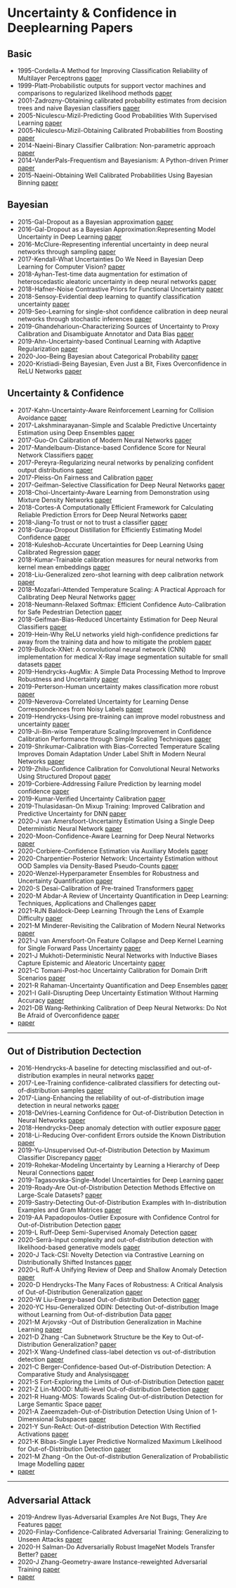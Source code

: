 # Uncertainty & Confidence in Deeplearning Papers

## Basic
* 1995-Cordella-A Method for Improving Classification Reliability of Multilayer Perceptrons [paper](https://ieeexplore.ieee.org/abstract/document/410358)
* 1999-Platt-Probabilistic outputs for support vector machines and comparisons to regularized likelihood methods [paper](https://www.researchgate.net/profile/John_Platt/publication/2594015_Probabilistic_Outputs_for_Support_Vector_Machines_and_Comparisons_to_Regularized_Likelihood_Methods/links/004635154cff5262d6000000.pdf)
* 2001-Zadrozny-Obtaining calibrated probability estimates from decision trees and naive Bayesian classifiers [paper](http://citeseerx.ist.psu.edu/viewdoc/download?doi=10.1.1.29.3039&rep=rep1&type=pdf)
* 2005-Niculescu-Mizil-Predicting Good Probabilities With Supervised Learning [paper](https://arxiv.org/pdf/1401.3390.pdf)
* 2005-Niculescu-Mizil-Obtaining Calibrated Probabilities from Boosting [paper](https://www.aaai.org/Papers/Workshops/2007/WS-07-05/WS07-05-006.pdf)
* 2014-Naeini-Binary Classifier Calibration: Non-parametric approach [paper](http://github.com)
* 2014-VanderPals-Frequentism and Bayesianism: A Python-driven Primer [paper](https://arxiv.org/pdf/1411.5018.pdf)
* 2015-Naeini-Obtaining Well Calibrated Probabilities Using Bayesian Binning [paper](https://scholar.google.com/scholar?hl=ko&as_sdt=0%2C5&q=Obtaining+Well+Calibrated+Probabilities+Using+Bayesian+Binning&btnG=)

## Bayesian
* 2015-Gal-Dropout as a Bayesian approximation [paper](https://arxiv.org/pdf/1506.02157.pdf)
* 2016-Gal-Dropout as a Bayesian Approximation:Representing Model Uncertainty in Deep Learning [paper](http://www.jmlr.org/proceedings/papers/v48/gal16.pdf)
* 2016-McClure-Representing inferential uncertainty in deep neural networks through sampling [paper](https://openreview.net/forum?id=HJ1JBJ5gl&noteId=HJhI6ZALe)
* 2017-Kendall-What Uncertainties Do We Need in Bayesian Deep Learning for Computer Vision? [paper](http://papers.nips.cc/paper/7141-what-uncertainties-do-we-need)
* 2018-Ayhan-Test-time data augmentation for estimation of heteroscedastic aleatoric uncertainty in deep neural networks [paper](https://openreview.net/forum?id=rJZz-knjz)
* 2018-Hafner-Noise Contrastive Priors for Functional Uncertainty [paper](https://arxiv.org/abs/1807.09289)
* 2018-Sensoy-Evidential deep learning to quantify classification uncertainty [paper](http://papers.nips.cc/paper/7580-evidential-deep-learning-to-quantify-classification-uncertainty)
* 2019-Seo-Learning for single-shot confidence calibration in deep neural networks through stochastic inferences [paper](http://openaccess.thecvf.com/content_CVPR_2019/html/Seo_Learning_for_Single-Shot_Confidence_Calibration_in_Deep_Neural_Networks_Through_CVPR_2019_paper.html)
* 2019-Ghandeharioun-Characterizing Sources of Uncertainty to Proxy Calibration and Disambiguate Annotator and Data Bias [paper](https://arxiv.org/abs/1909.09285)
* 2019-Ahn-Uncertainty-based Continual Learning with Adaptive Regularization [paper](https://papers.nips.cc/paper/8690-uncertainty-based-continual-learning-with-adaptive-regularization)
* 2020-Joo-Being Bayesian about Categorical Probability [paper](https://arxiv.org/abs/2002.07965)
* 2020-Kristiadi-Being Bayesian, Even Just a Bit, Fixes Overconfidence in ReLU Networks [paper](https://arxiv.org/abs/2002.10118)

## Uncertainty & Confidence
* 2017-Kahn-Uncertainty-Aware Reinforcement Learning for Collision Avoidance [paper](https://arxiv.org/pdf/1702.01182.pdf)
* 2017-Lakshminarayanan-Simple and Scalable Predictive Uncertainty Estimation using Deep Ensembles [paper](http://papers.nips.cc/paper/7219-simple-and-scalable-predictive-uncertainty-estimation-using-deep-ensembles)
* 2017-Guo-On Calibration of Modern Neural Networks [paper](https://arxiv.org/pdf/1706.04599.pdf)
* 2017-Mandelbaum-Distance-based Confidence Score for Neural Network Classifiers [paper](https://arxiv.org/abs/1709.09844)
* 2017-Pereyra-Regularizing neural networks by penalizing confident output distributions [paper](https://arxiv.org/abs/1701.06548)
* 2017-Pleiss-On Fairness and Calibration [paper](http://papers.nips.cc/paper/7151-on-fairness-and-calibration)
* 2017-Geifman-Selective Classification for Deep Neural Networks [paper](https://papers.nips.cc/paper/7073-selective-classification-for-deep-neural-networks.pdfm)
* 2018-Choi-Uncertainty-Aware Learning from Demonstration using Mixture Density Networks [paper](https://ieeexplore.ieee.org/stamp/stamp.jsp?arnumber=8462978)
* 2018-Cortes-A Computationally Efficient Framework for Calculating Reliable Prediction Errors for Deep Neural Networks [paper](https://pubs.acs.org/doi/abs/10.1021/acs.jcim.8b00542)
* 2018-Jiang-To trust or not to trust a classifier [paper](http://papers.nips.cc/paper/7798-to-trust-or-not-to-trust-a-classifier)
* 2018-Gurau-Dropout Distillation for Efficiently Estimating Model Confidence [paper](https://arxiv.org/abs/1809.10562)
* 2018-Kuleshob-Accurate Uncertainties for Deep Learning Using Calibrated Regression [paper](https://arxiv.org/abs/1807.00263)
* 2018-Kumar-Trainable calibration measures for neural networks from kernel mean embeddings [paper](http://proceedings.mlr.press/v80/kumar18a.html)
* 2018-Liu-Generalized zero-shot learning with deep calibration network [paper](http://papers.nips.cc/paper/7471-generalized-zero-shot-learning-with-deep-calibration-network)
* 2018-Mozafari-Attended Temperature Scaling: A Practical Approach for Calibrating Deep Neural Networks [paper](https://arxiv.org/abs/1810.11586)
* 2018-Neumann-Relaxed Softmax: Efficient Confidence Auto-Calibration for Safe Pedestrian Detection [paper](https://openreview.net/forum?id=S1lG7aTnqQ)
* 2018-Geifman-Bias-Reduced Uncertainty Estimation for Deep Neural Classifiers [paper](https://arxiv.org/abs/1805.08206)
* 2019-Hein-Why ReLU networks yield high-confidence predictions far away from the training data and how to mitigate the problem [paper](http://openaccess.thecvf.com/content_CVPR_2019/html/Hein_Why_ReLU_Networks_Yield_High-Confidence_Predictions_Far_Away_From_the_CVPR_2019_paper.html)
* 2019-Bullock-XNet: A convolutional neural network (CNN) implementation for medical X-Ray image segmentation suitable for small datasets [paper](https://www.spiedigitallibrary.org/conference-proceedings-of-spie/10953/109531Z/XNet--a-convolutional-neural-network-CNN-implementation-for-medical/10.1117/12.2512451.short)
* 2019-Hendrycks-AugMix: A Simple Data Processing Method to Improve Robustness and Uncertainty [paper](https://arxiv.org/abs/1912.02781)
* 2019-Perterson-Human uncertainty makes classification more robust [paper](http://openaccess.thecvf.com/content_ICCV_2019/html/Peterson_Human_Uncertainty_Makes_Classification_More_Robust_ICCV_2019_paper.html)
* 2019-Neverova-Correlated Uncertainty for Learning Dense Correspondences from Noisy Labels [paper](https://papers.nips.cc/paper/8378-correlated-uncertainty-for-learning-dense-correspondences-from-noisy-labels)
* 2019-Hendrycks-Using pre-training can improve model robustness and uncertainty [paper](https://arxiv.org/abs/1901.09960)
* 2019-Ji-Bin-wise Temperature Scaling:Improvement in Confidence Calibration Performance through Simple Scaling Techniques [paper](https://arxiv.org/abs/1908.11528)
* 2019-Shrikumar-Calibration with Bias-Corrected Temperature Scaling Improves Domain Adaptation Under Label Shift in Modern Neural Networks [paper](https://arxiv.org/abs/1901.06852)
* 2019-Zhilu-Confidence Calibration for Convolutional Neural Networks Using Structured Dropout [paper](https://arxiv.org/pdf/1906.09551.pdf)
* 2019-Corbiere-Addressing Failure Prediction by learning model confidence [paper](https://arxiv.org/abs/1910.04851)
* 2019-Kumar-Verified Uncertainty Calibration [paper](https://papers.nips.cc/paper/8635-verified-uncertainty-calibration)
* 2019-Thulasidasan-On Mixup Training: Improved Calibration and Predictive Uncertainty for DNN [paper](https://arxiv.org/abs/1905.11001)
* 2020-J van Amersfoort-Uncertainty Estimation Using a Single Deep Deterministic Neural Network [paper](https://arxiv.org/abs/2003.02037)
* 2020-Moon-Confidence-Aware Learning for Deep Neural Networks [paper](https://arxiv.org/abs/2007.01458)
* 2020-Corbiere-Confidence Estimation via Auxiliary Models [paper](https://arxiv.org/pdf/2012.06508.pdf)
* 2020-Charpentier-Posterior Network: Uncertainty Estimation without OOD Samples via Density-Based Pseudo-Counts [paper](https://arxiv.org/abs/2006.09239)
* 2020-Wenzel-Hyperparameter Ensembles for Robustness and Uncertainty Quantification [paper](https://arxiv.org/pdf/2006.13570.pdf)
* 2020-S Desai-Calibration of Pre-trained Transformers [paper](https://arxiv.org/abs/2003.07892)
* 2020-M Abdar-A Review of Uncertainty Quantification in Deep Learning: Techniques, Applications and Challenges [paper](https://arxiv.org/abs/2011.06225)
* 2021-RJN Baldock-Deep Learning Through the Lens of Example Difficulty [paper](https://arxiv.org/abs/2106.09647)
* 2021-M Minderer-Revisiting the Calibration of Modern Neural Networks [paper](https://arxiv.org/abs/2106.07998)
* 2021-J van Amersfoort-On Feature Collapse and Deep Kernel Learning for Single Forward Pass Uncertainty [paper](https://arxiv.org/abs/2102.11409)
* 2021-J Mukhoti-Deterministic Neural Networks with Inductive Biases Capture Epistemic and Aleatoric Uncertainty [paper](https://arxiv.org/abs/2102.11582) 
* 2021-C Tomani-Post-hoc Uncertainty Calibration for Domain Drift Scenarios [paper](http://github.com)
* 2021-R Rahaman-Uncertainty Quantification and Deep Ensembles [paper](https://arxiv.org/abs/2007.08792)
* 2021-I Galil-Disrupting Deep Uncertainty Estimation Without
Harming Accuracy [paper](https://arxiv.org/abs/2110.13741)
* 2021-DB Wang-Rethinking Calibration of Deep Neural Networks:
Do Not Be Afraid of Overconfidence [paper](http://palm.seu.edu.cn/zhangml/files/NeurIPS'21a.pdf)
* [paper](http://github.com)

* * *
## Out of Distribution Dectection
* 2016-Hendrycks-A baseline for detecting misclassified and out-of-distribution examples in neural networks [paper](https://arxiv.org/abs/1610.02136)
* 2017-Lee-Training confidence-calibrated classifiers for detecting out-of-distribution samples [paper](https://arxiv.org/abs/1711.09325)
* 2017-Liang-Enhancing the reliability of out-of-distribution image detection in neural networks [paper](https://arxiv.org/abs/1706.02690)
* 2018-DeVries-Learning Confidence for Out-of-Distribution Detection in Neural Networks [paper](https://arxiv.org/abs/1802.04865)
* 2018-Hendrycks-Deep anomaly detection with outlier exposure [paper](https://arxiv.org/abs/1812.04606)
* 2018-Li-Reducing Over-confident Errors outside the Known Distribution [paper](https://arxiv.org/abs/1804.03166)
* 2019-Yu-Unsupervised Out-of-Distribution Detection by Maximum Classifier Discrepancy [paper](http://openaccess.thecvf.com/content_ICCV_2019/html/Yu_Unsupervised_Out-of-Distribution_Detection_by_Maximum_Classifier_Discrepancy_ICCV_2019_paper.html)
* 2019-Rohekar-Modeling Uncertainty by Learning a Hierarchy of Deep Neural Connections [paper](https://papers.nips.cc/paper/8677-modeling-uncertainty-by-learning-a-hierarchy-of-deep-neural-connections)
* 2019-Tagasovska-Single-Model Uncertainties for Deep Learning [paper](https://arxiv.org/abs/1811.00908)
* 2019-Roady-Are Out-of-Distribution Detection Methods Effective on Large-Scale Datasets? [paper](https://arxiv.org/pdf/1910.14034.pdf)
* 2019-Sastry-Detecting Out-of-Distribution Examples with In-distribution Examples and Gram Matrices [paper](https://arxiv.org/abs/1912.12510)
* 2019-AA Papadopoulos-Outlier Exposure with Confidence Control for Out-of-Distribution Detection [paper](https://arxiv.org/abs/1906.03509m)
* 2019-L Ruff-Deep Semi-Supervised Anomaly Detection [paper](https://arxiv.org/abs/1906.02694)
* 2020-Serrà-Input complexity and out-of-distribution detection with likelihood-based generative models [paper](https://arxiv.org/abs/1909.11480)
* 2020-J Tack-CSI: Novelty Detection via Contrastive Learning on Distributionally Shifted Instances [paper](https://arxiv.org/abs/2007.08176)
* 2020-L Ruff-A Unifying Review of Deep and Shallow Anomaly Detection [paper](https://arxiv.org/abs/2009.11732)
* 2020-D Hendrycks-The Many Faces of Robustness: A Critical Analysis of Out-of-Distribution Generalization [paper](https://arxiv.org/abs/2006.16241)
* 2020-W Liu-Energy-based Out-of-distribution Detection [paper](https://arxiv.org/abs/2010.03759)
* 2020-YC Hsu-Generalized ODIN: Detecting Out-of-distribution Image without Learning from
Out-of-distribution Data [paper](https://arxiv.org/abs/2002.11297)
* 2021-M Arjovsky -Out of Distribution Generalization in Machine Learning [paper](https://arxiv.org/abs/2103.02667)
* 2021-D Zhang -Can Subnetwork Structure be the Key to Out-of-Distribution Generalization? [paper](https://arxiv.org/abs/2106.02890)
* 2021-X Wang-Undefined class-label detection vs out-of-distribution detection [paper](https://arxiv.org/abs/2102.12959)
* 2021-C Berger-Confidence-based Out-of-Distribution Detection: A Comparative Study and Analysis[paper](https://arxiv.org/abs/2107.02568)
* 2021-S Fort-Exploring the Limits of Out-of-Distribution Detection [paper](https://arxiv.org/abs/2106.03004)
* 2021-Z Lin-MOOD: Multi-level Out-of-distribution Detection [paper](https://arxiv.org/abs/2104.14726)
* 2021-R Huang-MOS: Towards Scaling Out-of-distribution Detection for Large Semantic Space [paper](https://arxiv.org/abs/2105.01879)
* 2021-A Zaeemzadeh-Out-of-Distribution Detection Using Union of 1-Dimensional Subspaces [paper](https://openaccess.thecvf.com/content/CVPR2021/html/Zaeemzadeh_Out-of-Distribution_Detection_Using_Union_of_1-Dimensional_Subspaces_CVPR_2021_paper.html)
* 2021-Y Sun-ReAct: Out-of-distribution Detection With
Rectified Activations [paper](https://arxiv.org/abs/2111.12797)
* 2021-K Bibas-Single Layer Predictive Normalized Maximum
Likelihood for Out-of-Distribution Detection [paper](https://arxiv.org/abs/2110.09246)
* 2021-M Zhang -On the Out-of-distribution Generalization of
Probabilistic Image Modelling [paper](https://arxiv.org/abs/2109.02639)
* [paper](http://github.com)

* * *
## Adversarial Attack
* 2019-Andrew Ilyas-Adversarial Examples Are Not Bugs, They Are Features [paper](https://arxiv.org/abs/1905.02175) 
* 2020-Finlay-Confidence-Calibrated Adversarial Training: Generalizing to Unseen Attacks [paper](https://arxiv.org/abs/1903.09215)
* 2020-H Salman-Do Adversarially Robust ImageNet Models Transfer Better? [paper](https://arxiv.org/abs/2007.08489)
* 2020-J Zhang-Geometry-aware Instance-reweighted Adversarial Training [paper](https://openreview.net/forum?id=iAX0l6Cz8ub)
* [paper](http://github.com)
